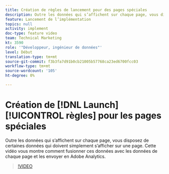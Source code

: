 ```yaml
---
title: Création de règles de lancement pour des pages spéciales
description: Outre les données qui s’affichent sur chaque page, vous disposez de certaines données qui doivent simplement s’afficher sur une page. Cette vidéo vous montre comment fusionner ces données avec les données de chaque page et les envoyer en Adobe Analytics.
feature: Lancement de l’implémentation
topics: null
activity: implement
doc-type: feature video
team: Technical Marketing
kt: 3590
role: '"Développeur, ingénieur de données"'
level: Début
translation-type: tm+mt
source-git-commit: f3b3fa7d91b0cb21005b57768ca23ed6700fcc03
workflow-type: tm+mt
source-wordcount: '105'
ht-degree: 0%

---
```



# Création de [!DNL Launch] [!UICONTROL règles] pour les pages spéciales

Outre les données qui s’affichent sur chaque page, vous disposez de certaines données qui doivent simplement s’afficher sur une page. Cette vidéo vous montre comment fusionner ces données avec les données de chaque page et les envoyer en Adobe Analytics.

>[!VIDEO](https://video.tv.adobe.com/v/28770/?quality=12)
